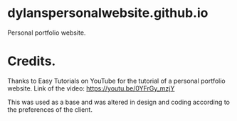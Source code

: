 # dylanspersonalwebsite.github.io
Personal portfolio website.

# Credits.
Thanks to Easy Tutorials on YouTube for the tutorial of a personal portfolio website. 
Link of the video: https://youtu.be/0YFrGy_mzjY 

This was used as a base and was altered in design and coding according to the preferences of the client.  

